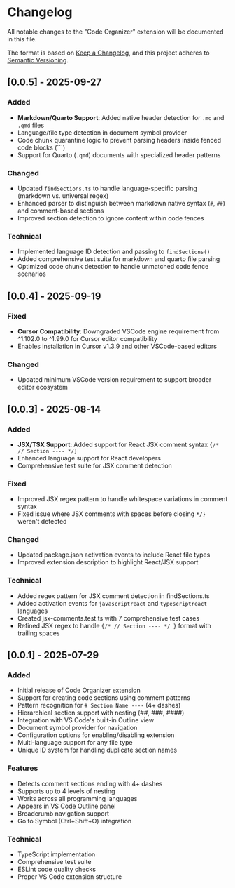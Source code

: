 # Changelog

All notable changes to the "Code Organizer" extension will be documented in this file.

The format is based on [Keep a Changelog](https://keepachangelog.com/en/1.0.0/),
and this project adheres to [Semantic Versioning](https://semver.org/spec/v2.0.0.html).
 

## [0.0.5] - 2025-09-27

### Added

- **Markdown/Quarto Support**: Added native header detection for `.md` and `.qmd` files
- Language/file type detection in document symbol provider
- Code chunk quarantine logic to prevent parsing headers inside fenced code blocks (```)
- Support for Quarto (`.qmd`) documents with specialized header patterns

### Changed

- Updated `findSections.ts` to handle language-specific parsing (markdown vs. universal regex)
- Enhanced parser to distinguish between markdown native syntax (`#`, `##`) and comment-based sections
- Improved section detection to ignore content within code fences

### Technical

- Implemented language ID detection and passing to `findSections()`
- Added comprehensive test suite for markdown and quarto file parsing
- Optimized code chunk detection to handle unmatched code fence scenarios

## [0.0.4] - 2025-09-19

### Fixed

- **Cursor Compatibility**: Downgraded VSCode engine requirement from ^1.102.0 to ^1.99.0 for Cursor editor compatibility
- Enables installation in Cursor v1.3.9 and other VSCode-based editors

### Changed

- Updated minimum VSCode version requirement to support broader editor ecosystem

## [0.0.3] - 2025-08-14

### Added

- **JSX/TSX Support**: Added support for React JSX comment syntax `{/* // Section ---- */}`
- Enhanced language support for React developers
- Comprehensive test suite for JSX comment detection

### Fixed

- Improved JSX regex pattern to handle whitespace variations in comment syntax
- Fixed issue where JSX comments with spaces before closing `*/}` weren't detected

### Changed

- Updated package.json activation events to include React file types
- Improved extension description to highlight React/JSX support

### Technical

- Added regex pattern for JSX comment detection in findSections.ts
- Added activation events for `javascriptreact` and `typescriptreact` languages
- Created jsx-comments.test.ts with 7 comprehensive test cases
- Refined JSX regex to handle `{/* // Section ---- */ }` format with trailing spaces

## [0.0.1] - 2025-07-29

### Added

- Initial release of Code Organizer extension
- Support for creating code sections using comment patterns
- Pattern recognition for `# Section Name ----` (4+ dashes)
- Hierarchical section support with nesting (##, ###, ####)
- Integration with VS Code's built-in Outline view
- Document symbol provider for navigation
- Configuration options for enabling/disabling extension
- Multi-language support for any file type
- Unique ID system for handling duplicate section names

### Features

- Detects comment sections ending with 4+ dashes
- Supports up to 4 levels of nesting
- Works across all programming languages
- Appears in VS Code Outline panel
- Breadcrumb navigation support
- Go to Symbol (Ctrl+Shift+O) integration

### Technical

- TypeScript implementation
- Comprehensive test suite
- ESLint code quality checks
- Proper VS Code extension structure